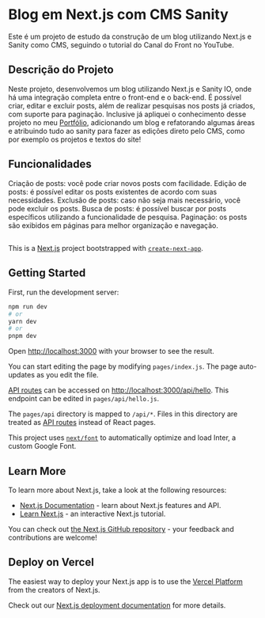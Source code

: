 # Blog em Next.js com CMS Sanity

Este é um projeto de estudo da construção de um blog utilizando Next.js e Sanity como CMS, seguindo o tutorial do Canal do Front no YouTube.

## Descrição do Projeto

Neste projeto, desenvolvemos um blog utilizando Next.js e Sanity IO, onde há uma integração completa entre o front-end e o back-end. É possível criar, editar e excluir posts, além de realizar pesquisas nos posts já criados, com suporte para paginação. Inclusive já apliquei o conhecimento desse projeto no meu [Portfólio](https://www.gustavosiqueira.dev.br/), adicionando um blog e refatorando algumas áreas e atribuindo tudo ao sanity para fazer as edições direto pelo CMS, como por exemplo os projetos e textos do site!

## Funcionalidades

Criação de posts: você pode criar novos posts com facilidade.
Edição de posts: é possível editar os posts existentes de acordo com suas necessidades.
Exclusão de posts: caso não seja mais necessário, você pode excluir os posts.
Busca de posts: é possível buscar por posts específicos utilizando a funcionalidade de pesquisa.
Paginação: os posts são exibidos em páginas para melhor organização e navegação.

##
This is a [Next.js](https://nextjs.org/) project bootstrapped with [`create-next-app`](https://github.com/vercel/next.js/tree/canary/packages/create-next-app).

## Getting Started

First, run the development server:

```bash
npm run dev
# or
yarn dev
# or
pnpm dev
```

Open [http://localhost:3000](http://localhost:3000) with your browser to see the result.

You can start editing the page by modifying `pages/index.js`. The page auto-updates as you edit the file.

[API routes](https://nextjs.org/docs/api-routes/introduction) can be accessed on [http://localhost:3000/api/hello](http://localhost:3000/api/hello). This endpoint can be edited in `pages/api/hello.js`.

The `pages/api` directory is mapped to `/api/*`. Files in this directory are treated as [API routes](https://nextjs.org/docs/api-routes/introduction) instead of React pages.

This project uses [`next/font`](https://nextjs.org/docs/basic-features/font-optimization) to automatically optimize and load Inter, a custom Google Font.

## Learn More

To learn more about Next.js, take a look at the following resources:

- [Next.js Documentation](https://nextjs.org/docs) - learn about Next.js features and API.
- [Learn Next.js](https://nextjs.org/learn) - an interactive Next.js tutorial.

You can check out [the Next.js GitHub repository](https://github.com/vercel/next.js/) - your feedback and contributions are welcome!

## Deploy on Vercel

The easiest way to deploy your Next.js app is to use the [Vercel Platform](https://vercel.com/new?utm_medium=default-template&filter=next.js&utm_source=create-next-app&utm_campaign=create-next-app-readme) from the creators of Next.js.

Check out our [Next.js deployment documentation](https://nextjs.org/docs/deployment) for more details.
